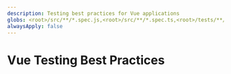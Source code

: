```yaml
---
description: Testing best practices for Vue applications
globs: <root>/src/**/*.spec.js,<root>/src/**/*.spec.ts,<root>/tests/**/*.js,<root>/tests/**/*.ts
alwaysApply: false
---
```


# Vue Testing Best Practices

<!--
TODO: Add content for Vue testing best practices.
Follow unified schema guidelines.
-->
